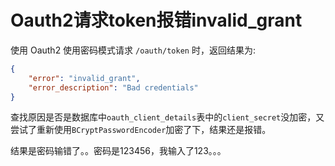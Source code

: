 # Oauth2请求token报错invalid_grant

使用 Oauth2 使用密码模式请求 `/oauth/token` 时，返回结果为:
```json
{
    "error": "invalid_grant",
    "error_description": "Bad credentials"
}
```
查找原因是否是数据库中`oauth_client_details`表中的`client_secret`没加密，又尝试了重新使用`BCryptPasswordEncoder`加密了下，结果还是报错。

结果是密码输错了。。密码是123456，我输入了123。。。
